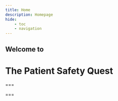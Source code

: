 ```yaml
---
title: Home
description: Homepage
hide:
    - toc
    - navigation
---
```


## Welcome to 
# The Patient Safety Quest


===

===